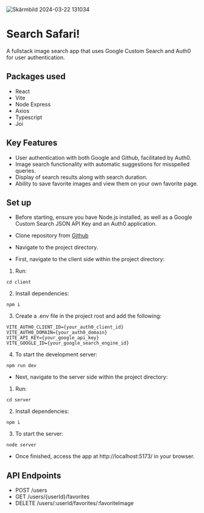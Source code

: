 ![Skärmbild 2024-03-22 131034](https://github.com/SannaSiljeback/uppgift-imageSearch/assets/144778923/1378324e-4607-4b14-98d0-238df98be265)

# Search Safari! 
A fullstack image search app that uses Google Custom Search and Auth0 for user authentication.

## Packages used
* React
* Vite
* Node Express
* Axios
* Typescript
* Joi

## Key Features
* User authentication with both Google and Github, facilitated by Auth0.
* Image search functionality with automatic suggestions for misspelled queries.
* Display of search results along with search duration.
* Ability to save favorite images and view them on your own favorite page.

## Set up
* Before starting, ensure you have Node.js installed, as well as a Google Custom Search JSON API Key and an Auth0 application.

* Clone repository from [Github](https://github.com/SannaSiljeback/uppgift-imageSearch/)
* Navigate to the project directory.

* First, navigate to the client side within the project directory:
1. Run:
```
cd client
```
2. Install dependencies:
```
npm i
```
3. Create a .env file in the project root and add the following:
```
VITE_AUTH0_CLIENT_ID={your_auth0_client_id}
VITE_AUTH0_DOMAIN={your_auth0_domain}
VITE_API_KEY={your_google_api_key}
VITE_GOOGLE_ID={your_google_search_engine_id}
```
4. To start the development server:
```
npm run dev
```

* Next, navigate to the server side within the project directory:
1. Run:
```
cd server
```
2. Install dependencies:
```
npm i
```
3. To start the server:
```
node server
```

* Once finished, access the app at http://localhost:5173/ in your browser.

## API Endpoints
* POST /users
* GET /users/{userId}/favorites
* DELETE /users/:userId/favorites/:favoriteImage
